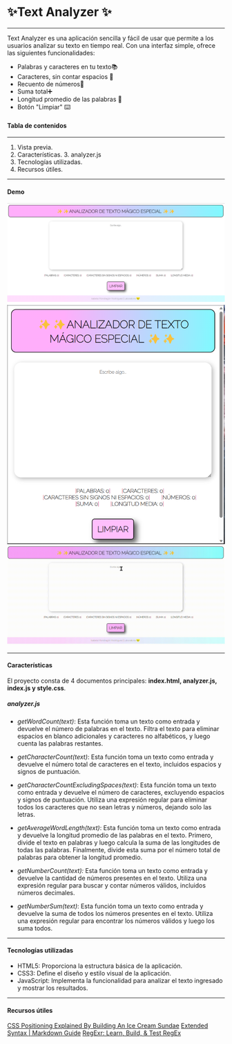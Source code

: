 # ✨Text Analyzer ✨

------------
Text Analyzer es una aplicación sencilla y fácil de usar que permite a los usuarios analizar su texto en tiempo real. Con una interfaz simple, ofrece las siguientes funcionalidades:

- Palabras y caracteres en tu texto📚
- Caracteres, sin contar espacios 🧹
- Recuento de números🔢
- Suma total➕
- Longitud promedio de las palabras 📏
- Botón "Limpiar" ⌨️


#### Tabla de contenidos 

------------
1. Vista previa.
2. Características.
	3. analyzer.js 
4. Tecnologías utilizadas.
5. Recursos útiles. 

------------

#### Demo 

![Demo 1](./src/images/demo1.png)
![Demo 2](./src/images/demo2.png)
![Demo 3](./src/images/demo3.gif)

------------

#### Características

El proyecto consta de 4 documentos principales: **index.html, analyzer.js, index.js y style.css**. 

##### analyzer.js 
- *getWordCount(text)*: Esta función toma un texto como entrada y devuelve el número de palabras en el texto. Filtra el texto para eliminar espacios en blanco adicionales y caracteres no alfabéticos, y luego cuenta las palabras restantes.

- *getCharacterCount(text)*: Esta función toma un texto como entrada y devuelve el número total de caracteres en el texto, incluidos espacios y signos de puntuación.

- *getCharacterCountExcludingSpaces(text)*: Esta función toma un texto como entrada y devuelve el número de caracteres, excluyendo espacios y signos de puntuación. Utiliza una expresión regular para eliminar todos los caracteres que no sean letras y números, dejando solo las letras.

- *getAverageWordLength(text)*: Esta función toma un texto como entrada y devuelve la longitud promedio de las palabras en el texto. Primero, divide el texto en palabras y luego calcula la suma de las longitudes de todas las palabras. Finalmente, divide esta suma por el número total de palabras para obtener la longitud promedio.

- *getNumberCount(text):* Esta función toma un texto como entrada y devuelve la cantidad de números presentes en el texto. Utiliza una expresión regular para buscar y contar números válidos, incluidos números decimales.

- *getNumberSum(text)*: Esta función toma un texto como entrada y devuelve la suma de todos los números presentes en el texto. Utiliza una expresión regular para encontrar los números válidos y luego los suma todos.

------------
#### Tecnologías utilizadas

- HTML5: Proporciona la estructura básica de la aplicación.
- CSS3: Define el diseño y estilo visual de la aplicación.
- JavaScript: Implementa la funcionalidad para analizar el texto ingresado y mostrar los resultados.

------------
#### Recursos útiles 
[CSS Positioning Explained By Building An Ice Cream Sundae](http://https://www.freecodecamp.org/news/css-positioning-explained-by-building-an-ice-cream-sundae-831cb884bfa9/ "CSS Positioning Explained By Building An Ice Cream Sundae")
[Extended Syntax | Markdown Guide](http://https://www.markdownguide.org/extended-syntax "Extended Syntax")
[RegExr: Learn, Build, & Test RegEx ](http://https://regexr.com/ "Regex ")